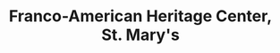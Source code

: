 ---
layout: repo
title: "Franco-American Heritage Center, St. Mary's"
id: 2855
permalink: repos/2855/
---